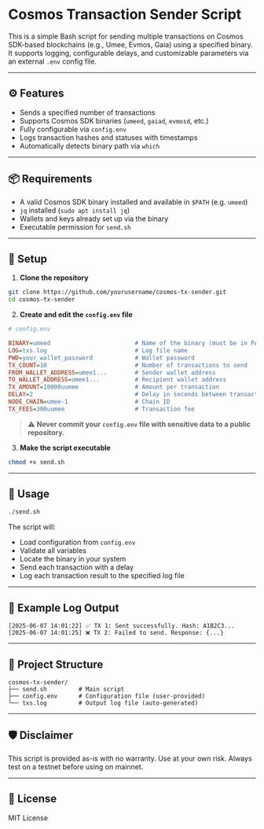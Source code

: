 
# Cosmos Transaction Sender Script

This is a simple Bash script for sending multiple transactions on Cosmos SDK-based blockchains (e.g., Umee, Evmos, Gaia) using a specified binary. It supports logging, configurable delays, and customizable parameters via an external `.env` config file.

---

## ⚙️ Features

- Sends a specified number of transactions
- Supports Cosmos SDK binaries (`umeed`, `gaiad`, `evmosd`, etc.)
- Fully configurable via `config.env`
- Logs transaction hashes and statuses with timestamps
- Automatically detects binary path via `which`

---

## 📦 Requirements

- A valid Cosmos SDK binary installed and available in `$PATH` (e.g. `umeed`)
- `jq` installed (`sudo apt install jq`)
- Wallets and keys already set up via the binary
- Executable permission for `send.sh`

---

## 🔧 Setup

1. **Clone the repository**

```bash
git clone https://github.com/yourusername/cosmos-tx-sender.git
cd cosmos-tx-sender
```

2. **Create and edit the `config.env` file**

```ini
# config.env

BINARY=umeed                        # Name of the binary (must be in PATH)
LOG=txs.log                         # Log file name
PWD=your_wallet_password            # Wallet password
TX_COUNT=10                         # Number of transactions to send
FROM_WALLET_ADDRESS=umee1...        # Sender wallet address
TO_WALLET_ADDRESS=umee1...          # Recipient wallet address
TX_AMOUNT=10000uumee                # Amount per transaction
DELAY=2                             # Delay in seconds between transactions
NODE_CHAIN=umee-1                   # Chain ID
TX_FEES=300uumee                    # Transaction fee
```

> ⚠️ **Never commit your `config.env` file with sensitive data to a public repository.**

3. **Make the script executable**

```bash
chmod +x send.sh
```

---

## 🚀 Usage

```bash
./send.sh
```

The script will:

- Load configuration from `config.env`
- Validate all variables
- Locate the binary in your system
- Send each transaction with a delay
- Log each transaction result to the specified log file

---

## 🧪 Example Log Output

```
[2025-06-07 14:01:22] ✅ TX 1: Sent successfully. Hash: A1B2C3...
[2025-06-07 14:01:25] ❌ TX 2: Failed to send. Response: {...}
```

---

## 📁 Project Structure

```
cosmos-tx-sender/
├── send.sh         # Main script
├── config.env      # Configuration file (user-provided)
└── txs.log         # Output log file (auto-generated)
```

---

## 🛡️ Disclaimer

This script is provided as-is with no warranty. Use at your own risk. Always test on a testnet before using on mainnet.

---

## 📄 License

MIT License
